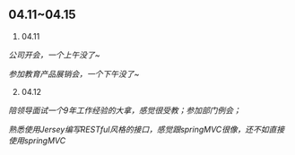 ## 04.11~04.15
1. 04.11
  
  *公司开会，一个上午没了~*

  *参加教育产品展销会，一个下午没了~*

2. 04.12
  
  *陪领导面试一个9年工作经验的大拿，感觉很受教；参加部门例会；*
  
  *熟悉使用Jersey编写RESTful风格的接口，感觉跟springMVC很像，还不如直接使用springMVC*


